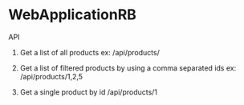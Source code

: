 # WebApplicationRB

API
1. Get a list of all products
ex:
/api/products/   

2. Get a  list of filtered products by using a comma separated ids
ex:
/api/products/1,2,5

3. Get a single product by id
/api/products/1
